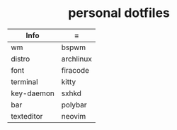<div align="center">
<h1>personal dotfiles</h1>

| Info       | =         |
| ---------- | --------- |
| wm         | bspwm     |
| distro     | archlinux |
| font       | firacode  |
| terminal   | kitty     |
| key-daemon | sxhkd     |
| bar        | polybar   |
| texteditor | neovim    |

</div>
